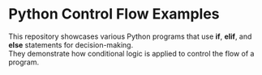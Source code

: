 # Python Control Flow Examples

This repository showcases various Python programs that use **if**, **elif**, and **else** statements for decision-making.  
They demonstrate how conditional logic is applied to control the flow of a program.
